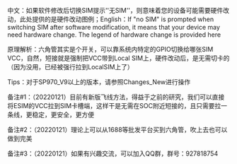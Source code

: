 中文：如果软件修改后切换SIM提示''无SIM''，则意味着您的设备可能需要硬件改动，此处提供的是硬件改动图例；English：If "no SIM" is prompted when switching SIM after software modification, it means that your device may need hardware change. The legend of hardware change is provided here


原理解析：六角管其实是个开关，可以靠系统内特定的GPIO切换给哪张SIM VCC，自然，短接就是强制把VCC带到Local SIM上，硬件改动后，是无需切卡的（因为没用，已经被强行拉到LocalSIM上了）


Tips：对于SP970_V9以上的版本，请参照Changes_New进行操作

备注#1：（20220121）目前有新版飞线方法，得益于之前的研究，我们可以直接将ESIM的VCC拉到SIM卡槽端，这样干是无需在SOC附近短接的，且只需要拉一条线，更稳定，更安全，更方便

备注#2：（20220121）理论上可以从1688等批发平台买到六角管，吹上去也可以做到完美

备注#3：（20220121）如果有兴趣交流，可以加入QQ群，群号：927818754
